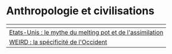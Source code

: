 # Anthropologie et civilisations



<table data-view="cards"><thead><tr><th></th></tr></thead><tbody><tr><td><a href="etats-unis-le-mythe-du-melting-pot-et-de-lassimilation.md">Etats-Unis : le mythe du melting pot et de l'assimilation</a></td></tr><tr><td><a href="weird-la-specificite-de-loccident.md">WEIRD : la spécificité de l'Occident</a></td></tr></tbody></table>

